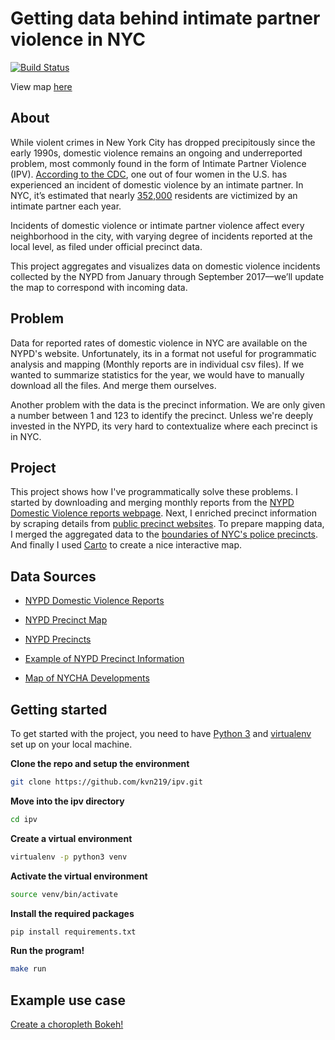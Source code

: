 # Getting data behind intimate partner violence in NYC

[![Build Status](https://travis-ci.org/kvn219/ipv.svg?branch=master)](https://travis-ci.org/kvn219/ipv)

View map [here](http://bit.ly/2EnznPe)

## About

While violent crimes in New York City has dropped precipitously since the early 1990s, domestic violence remains an ongoing and underreported problem, most commonly found in the form of Intimate Partner Violence (IPV). [According to the CDC](https://www.cdc.gov/violenceprevention/index.html), one out of four women in the U.S. has experienced an incident of domestic violence by an intimate partner. In NYC, it’s estimated that nearly [352,000](https://www1.nyc.gov/assets/criminaljustice/downloads/pdfs/domestic-violence-task-force-2017-recommendations.pdf) residents are victimized by an intimate partner each year.

Incidents of domestic violence or intimate partner violence affect every neighborhood in the city, with varying degree of incidents reported at the local level, as filed under official precinct data.

This project aggregates and visualizes data on domestic violence incidents collected by the NYPD from January through September 2017––we’ll update the map to correspond with incoming data.

## Problem

Data for reported rates of domestic violence in NYC are available on the NYPD's website. Unfortunately, its in a format not useful for programmatic analysis and mapping (Monthly reports are in individual csv files). If we wanted to summarize statistics for the year, we would have to manually download all the files. And merge them ourselves.

Another problem with the data is the precinct information. We are only given a number between 1 and 123 to identify the precinct. Unless we're deeply invested in the NYPD, its very hard to contextualize where each precinct is in NYC.

## Project

This project shows how I've programmatically solve these problems. I started by downloading and merging monthly reports from the [NYPD Domestic Violence reports webpage](https://www1.nyc.gov/site/nypd/stats/reports-analysis/domestic-violence.page). Next, I enriched precinct information by scraping details from [public precinct websites](https://www1.nyc.gov/site/nypd/bureaus/patrol/precincts/1st-precinct.page). To prepare mapping data, I merged the aggregated data to the [boundaries of NYC's police precincts](https://data.cityofnewyork.us/api/geospatial/78dh-3ptz?method=export&format=GeoJSON). And finally I used [Carto](http://bit.ly/2EnznPe) to create a nice interactive map.

## Data Sources

* [NYPD Domestic Violence Reports](https://www1.nyc.gov/site/nypd/stats/reports-analysis/domestic-violence.page)

* [NYPD Precinct Map](https://data.cityofnewyork.us/api/geospatial/78dh-3ptz?method=export&format=GeoJSON)

* [NYPD Precincts](https://www1.nyc.gov/site/nypd/bureaus/patrol/precincts-landing.page)

* [Example of NYPD Precinct Information](https://www1.nyc.gov/site/nypd/bureaus/patrol/precincts/1st-precinct.page)

* [Map of NYCHA Developments](https://data.cityofnewyork.us/Housing-Development/Map-of-NYCHA-Developments/i9rv-hdr5)

## Getting started

To get started with the project, you need to have [Python 3](https://www.python.org/downloads/source/) and [virtualenv](http://docs.python-guide.org/en/latest/dev/virtualenvs/) set up on your local machine.

**Clone the repo and setup the environment**

```bash
git clone https://github.com/kvn219/ipv.git
```

**Move into the ipv directory**

```bash
cd ipv
```

**Create a virtual environment**

```bash
virtualenv -p python3 venv
```

**Activate the virtual environment**

```bash
source venv/bin/activate
```

**Install the required packages**

```bash
pip install requirements.txt
```

**Run the program!**

```bash
make run
```

## Example use case

[Create a choropleth Bokeh!](http://nbviewer.jupyter.org/github/kvn219/ipv/blob/master/notebooks/UseCases.ipynb)
